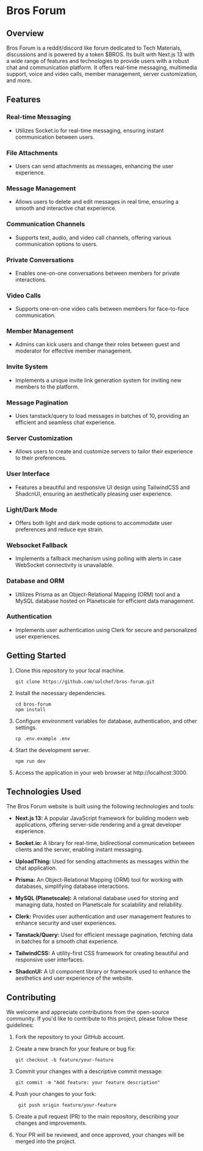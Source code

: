 # Bros Forum

## Overview

Bros Forum is a reddit/discord like forum dedicated to Tech Materials, discussions and is powered by a token $BROS. Its built with Next.js 13 with a wide range of features and technologies to provide users with a robust chat and communication platform. It offers real-time messaging, multimedia support, voice and video calls, member management, server customization, and more.

## Features

### Real-time Messaging

- Utilizes Socket.io for real-time messaging, ensuring instant communication between users.

### File Attachments

- Users can send attachments as messages, enhancing the user experience.

### Message Management

- Allows users to delete and edit messages in real time, ensuring a smooth and interactive chat experience.

### Communication Channels

- Supports text, audio, and video call channels, offering various communication options to users.

### Private Conversations

- Enables one-on-one conversations between members for private interactions.

### Video Calls

- Supports one-on-one video calls between members for face-to-face communication.

### Member Management

- Admins can kick users and change their roles between guest and moderator for effective member management.

### Invite System

- Implements a unique invite link generation system for inviting new members to the platform.

### Message Pagination

- Uses tanstack/query to load messages in batches of 10, providing an efficient and seamless chat experience.

### Server Customization

- Allows users to create and customize servers to tailor their experience to their preferences.

### User Interface

- Features a beautiful and responsive UI design using TailwindCSS and ShadcnUI, ensuring an aesthetically pleasing user experience.

### Light/Dark Mode

- Offers both light and dark mode options to accommodate user preferences and reduce eye strain.

### Websocket Fallback

- Implements a fallback mechanism using polling with alerts in case WebSocket connectivity is unavailable.

### Database and ORM

- Utilizes Prisma as an Object-Relational Mapping (ORM) tool and a MySQL database hosted on Planetscale for efficient data management.

### Authentication

- Implements user authentication using Clerk for secure and personalized user experiences.

## Getting Started

1. Clone this repository to your local machine.

   ```shell
   git clone https://github.com/solchef/bros-forum.git
   ```
2. Install the necessary dependencies.
   ```shell
   cd bros-forum
   npm install
   ```
3. Configure environment variables for database, authentication, and other settings.
   ```shell
   cp .env.example .env
   ```

 4. Start the development server.
    ```shell
    npm run dev
     ```
  5. Access the application in your web browser at http://localhost:3000.

## Technologies Used

The Bros Forum website is built using the following technologies and tools:

- **Next.js 13:** A popular JavaScript framework for building modern web applications, offering server-side rendering and a great developer experience.

- **Socket.io:** A library for real-time, bidirectional communication between clients and the server, enabling instant messaging.

- **UploadThing:** Used for sending attachments as messages within the chat application.

- **Prisma:** An Object-Relational Mapping (ORM) tool for working with databases, simplifying database interactions.

- **MySQL (Planetscale):** A relational database used for storing and managing data, hosted on Planetscale for scalability and reliability.

- **Clerk:** Provides user authentication and user management features to enhance security and user experiences.

- **Tanstack/Query:** Used for efficient message pagination, fetching data in batches for a smooth chat experience.

- **TailwindCSS:** A utility-first CSS framework for creating beautiful and responsive user interfaces.

- **ShadcnUI:** A UI component library or framework used to enhance the aesthetics and user experience of the website.


## Contributing

We welcome and appreciate contributions from the open-source community. If you'd like to contribute to this project, please follow these guidelines:

1. Fork the repository to your GitHub account.

2. Create a new branch for your feature or bug fix:

   ```shell
   git checkout -b feature/your-feature
    ```
3. Commit your changes with a descriptive commit message:
   ```shell
   git commit -m "Add feature: your feature description"
   ```
4. Push your changes to your fork:
   ```shell
    git push origin feature/your-feature
   ```
5. Create a pull request (PR) to the main repository, describing your changes and improvements.
6. Your PR will be reviewed, and once approved, your changes will be merged into the project.

   
